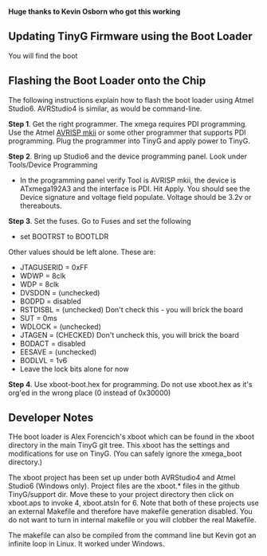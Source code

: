 **Huge thanks to Kevin Osborn who got this working**

## Updating TinyG Firmware using the Boot Loader
You will find the boot 

## Flashing the Boot Loader onto the Chip
The following instructions explain how to flash the boot loader using Atmel Studio6. AVRStudio4 is similar, as would be command-line.

**Step 1**. Get the right programmer. The xmega requires PDI programming. Use the Atmel [AVRISP mkii](http://www.mouser.com/ProductDetail/Atmel/ATAVRISP2/?qs=%2fha2pyFaduiLEF45YHzXlzYdfQlCIaNgRBHMmCoiTxs%3d) or some other programmer that supports PDI programming. Plug the programmer into TinyG and apply power to TinyG.

**Step 2**. Bring up Studio6 and the device programming panel. Look under Tools/Device Programming
* In the programming panel verify Tool is AVRISP mkii, the device is ATxmega192A3 and the interface is PDI. Hit Apply. You should see the Device signature and voltage field populate. Voltage should be 3.2v or thereabouts.

**Step 3**. Set the fuses. Go to Fuses and set the following
* set BOOTRST to BOOTLDR

Other values should be left alone. These are:
 * JTAGUSERID = 0xFF
 * WDWP = 8clk
 * WDP = 8clk
 * DVSDON = (unchecked)
 * BODPD = disabled
 * RSTDISBL = (unchecked)  Don't check this - you will brick the board
 * SUT = 0ms
 * WDLOCK = (unchecked)
 * JTAGEN = (CHECKED) Don't uncheck this, you will brick the board
 * BODACT = disabled
 * EESAVE = (unchecked)
 * BODLVL = 1v6
 * Leave the lock bits alone for now

**Step 4**. Use xboot-boot.hex for programming. Do not use xboot.hex as it's org'ed in the wrong place (0 instead of 0x30000)


## Developer Notes
THe boot loader is Alex Forencich's xboot which can be found in the xboot directory in the main TinyG git tree. This xboot has the settings and modifications for use on TinyG. (You can safely ignore the xmega_boot directory.)

The xboot project has been set up under both AVRStudio4 and Atmel Studio6 (Windows only). Project files are the xboot.* files in the github TinyG/support dir. Move these to your project directory then click on xboot.aps to invoke 4, xboot.atsln for 6. Note that both of these projects use an external Makefile and therefore have makefile generation disabled. You do not want to turn in internal makefile or you will clobber the real Makefile.

The makefile can also be compiled from the command line but Kevin got an infinite loop in Linux. It worked under Windows.